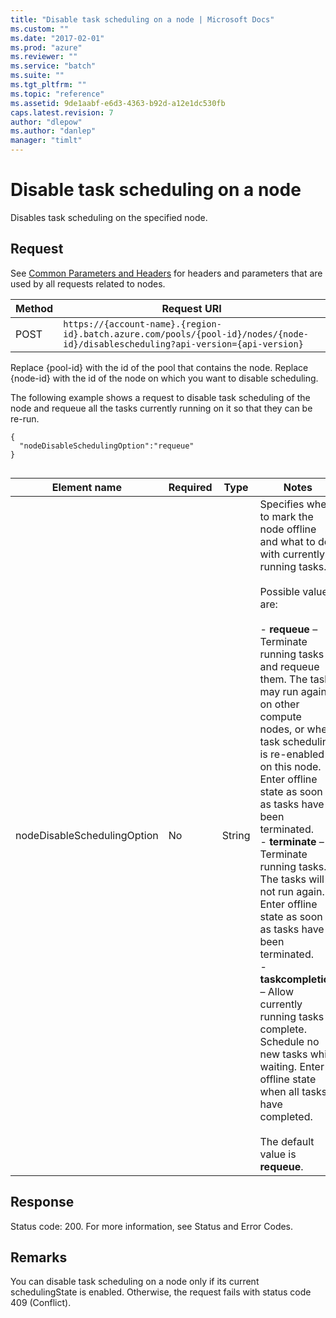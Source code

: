 ```yaml
---
title: "Disable task scheduling on a node | Microsoft Docs"
ms.custom: ""
ms.date: "2017-02-01"
ms.prod: "azure"
ms.reviewer: ""
ms.service: "batch"
ms.suite: ""
ms.tgt_pltfrm: ""
ms.topic: "reference"
ms.assetid: 9de1aabf-e6d3-4363-b92d-a12e1dc530fb
caps.latest.revision: 7
author: "dlepow"
ms.author: "danlep"
manager: "timlt"
---
```

# Disable task scheduling on a node
  Disables task scheduling on the specified node.  
  
## Request  
 See [Common Parameters and Headers](../batchservice/common-parameters-and-headers.md) for headers and parameters that are used by all requests related to nodes.  
  
|Method|Request URI|  
|------------|-----------------|  
|POST|`https://{account-name}.{region-id}.batch.azure.com/pools/{pool-id}/nodes/{node-id}/disablescheduling?api-version={api-version}`|  
  
 Replace {pool-id} with the id of the pool that contains the node. Replace {node-id} with the id of the node on which you want to disable scheduling.  
  
 The following example shows a request to disable task scheduling of the node and requeue all the tasks currently running on it so that they can be re-run.  
  
```  
{  
  "nodeDisableSchedulingOption":"requeue"  
}  
  
```  
  
|Element name|Required|Type|Notes|  
|------------------|--------------|----------|-----------|  
|nodeDisableSchedulingOption|No|String|Specifies when to mark the node offline and what to do with currently running tasks.<br /><br /> Possible values are:<br /><br /> -   **requeue** – Terminate running tasks and requeue them. The tasks may run again on other compute nodes, or when task scheduling is re-enabled on this node. Enter offline state as soon as tasks have been terminated.<br />-   **terminate** – Terminate running tasks. The tasks will not run again. Enter offline state as soon as tasks have been terminated.<br />-   **taskcompletion** – Allow currently running tasks to complete. Schedule no new tasks while waiting. Enter offline state when all tasks have completed.<br /><br /> The default value is **requeue**.|  
  
## Response  
 Status code: 200. For more information, see Status and Error Codes.  
  
## Remarks  
 You can disable task scheduling on a node only if its current schedulingState is enabled. Otherwise, the request fails with status code 409 (Conflict).  
  
  